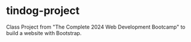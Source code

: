 # tindog-project
Class Project from "The Complete 2024 Web Development Bootcamp" to build a website with Bootstrap.
